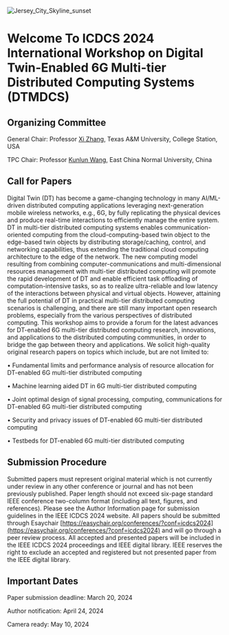 ![Jersey_City_Skyline_sunset](https://github.com/ICSCS2024WS/DTMT-DCS2024/assets/156983018/8fdba0b4-4caf-47d7-adf8-4e42b97cef47)



# **Welcome To ICDCS 2024 International Workshop on Digital Twin-Enabled 6G Multi-tier Distributed Computing Systems (DTMDCS)**



## Organizing Committee

General Chair: Professor [Xi Zhang](https://people.engr.tamu.edu/xizhang/index.html), Texas A&M University, College Station, USA

TPC Chair: Professor [Kunlun Wang](https://faculty.ecnu.edu.cn/_s15/wkl_en/main.psp), East China Normal University, China

## Call for Papers

Digital Twin (DT) has become a game-changing technology in many AI/ML-driven distributed computing applications leveraging next-generation mobile wireless networks, e.g., 6G, by fully replicating the physical devices and produce real-time interactions to efficiently manage the entire system. DT in multi-tier distributed computing systems enables communication-oriented computing from the cloud-computing-based twin object to the edge-based twin objects by distributing storage/caching, control, and networking capabilities, thus extending the traditional cloud computing architecture to the edge of the network. The new computing model resulting from combining computer-communications and multi-dimensional resources management with multi-tier distributed computing will promote the rapid development of DT and enable efficient task offloading of computation-intensive tasks, so as to realize ultra-reliable and low latency of the interactions between physical and virtual objects. However, attaining the full potential of DT in practical multi-tier distributed computing scenarios is challenging, and there are still many important open research problems, especially from the various perspectives of distributed computing. This workshop aims to provide a forum for the latest advances for DT-enabled 6G multi-tier distributed computing research, innovations, and applications to the distributed computing communities, in order to bridge the gap between theory and applications. We solicit high-quality original research papers on topics which include, but are not limited to:

•	Fundamental limits and performance analysis of resource allocation for DT-enabled 6G multi-tier distributed computing

•	Machine learning aided DT in 6G multi-tier distributed computing

•	Joint optimal design of signal processing, computing, communications for DT-enabled 6G multi-tier distributed computing

•	Security and privacy issues of DT-enabled 6G multi-tier distributed computing

•	Testbeds for DT-enabled 6G multi-tier distributed computing

## Submission Procedure

Submitted papers must represent original material which is not currently under review in any other conference or journal and has not been previously published. Paper length should not exceed six-page standard IEEE conference two-column format (including all text, figures, and references). Please see the Author Information page for submission guidelines in the IEEE ICDCS 2024 website. All papers should be submitted through Esaychair [https://easychair.org/conferences/?conf=icdcs2024](https://easychair.org/conferences/?conf=icdcs2024) and will go through a peer review process. All accepted and presented papers will be included in the IEEE ICDCS 2024 proceedings and IEEE digital library. IEEE reserves the right to exclude an accepted and registered but not presented paper from the IEEE digital library.

## Important Dates

Paper submission deadline:	March 20, 2024

Author notification:	April 24, 2024

Camera ready:	May 10, 2024

